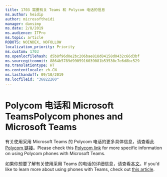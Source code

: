 ```yaml
---
title: 1703 需要有关 Teams 和 Polycom 电话的信息
ms.author: heidip
author: microsoftheidi
manager: dansimp
ms.date: 2/8/2019
ms.audience: ITPro
ms.topic: article
ROBOTS: NOINDEX, NOFOLLOW
localization_priority: Priority
ms.custom: 1703
ms.openlocfilehash: d5b8f96d0e2bc206bae818d84158d0432c66d3bf
ms.sourcegitcommit: 8864b5789d9905916039081b53530c7e6d8bc529
ms.translationtype: HT
ms.contentlocale: zh-CN
ms.lasthandoff: 09/10/2019
ms.locfileid: "36822260"
---
```

# <a name="polycom-phones-and-microsoft-teams"></a><span data-ttu-id="7d845-102">Polycom 电话和 Microsoft Teams</span><span class="sxs-lookup"><span data-stu-id="7d845-102">Polycom phones and Microsoft Teams</span></span>

<span data-ttu-id="7d845-103">有关使用采用 Microsoft Teams 的 Polycom 电话的更多具体信息，请查看此 [Polycom 链接](https://aka.ms/polycom-phones)。</span><span class="sxs-lookup"><span data-stu-id="7d845-103">Please check this [Polycom link](https://aka.ms/polycom-phones) for more specific information on using Polycom phones with Microsoft Teams.</span></span>

<span data-ttu-id="7d845-104">如果你想要了解有关使用采用 Teams 的电话的详细信息，请查看[本文](https://docs.microsoft.com/microsoftteams/phones-for-teams)。</span><span class="sxs-lookup"><span data-stu-id="7d845-104">If you'd like to learn more about using phones with Teams, check out [this article](https://docs.microsoft.com/microsoftteams/phones-for-teams).</span></span>
